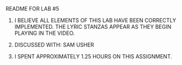 README FOR LAB #5

1. I BELIEVE ALL ELEMENTS OF THIS LAB HAVE BEEN CORRECTLY IMPLEMENTED. THE LYRIC STANZAS APPEAR AS THEY BEGIN PLAYING IN THE VIDEO.

2. DISCUSSED WITH: SAM USHER

3. I SPENT APPROXIMATELY 1.25 HOURS ON THIS ASSIGNMENT.
